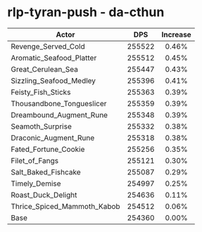 # rlp-tyran-push - da-cthun
| Actor | DPS | Increase |
|---|:---:|:---:|
|Revenge_Served_Cold|255522|0.46%|
|Aromatic_Seafood_Platter|255512|0.45%|
|Great_Cerulean_Sea|255447|0.43%|
|Sizzling_Seafood_Medley|255396|0.41%|
|Feisty_Fish_Sticks|255363|0.39%|
|Thousandbone_Tongueslicer|255359|0.39%|
|Dreambound_Augment_Rune|255348|0.39%|
|Seamoth_Surprise|255332|0.38%|
|Draconic_Augment_Rune|255318|0.38%|
|Fated_Fortune_Cookie|255256|0.35%|
|Filet_of_Fangs|255121|0.30%|
|Salt_Baked_Fishcake|255087|0.29%|
|Timely_Demise|254997|0.25%|
|Roast_Duck_Delight|254636|0.11%|
|Thrice_Spiced_Mammoth_Kabob|254512|0.06%|
|Base|254360|0.00%|
